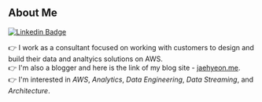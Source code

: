 ## About Me

[![Linkedin Badge](https://img.shields.io/badge/-LinkedIn-blue?style=flat&logo=Linkedin&logoColor=white&link=https://www.linkedin.com/in/jaehyeon-kim-76b93429/)](https://www.linkedin.com/in/jaehyeon-kim-76b93429/)

👉 I work as a consultant focused on working with customers to design and build their data and analtyics solutions on AWS.  
👉 I'm also a blogger and here is the link of my blog site - [jaehyeon.me](https://jaehyeon.me/).  
👉 I'm interested in *AWS*, *Analytics*, *Data Engineering*, *Data Streaming*, and *Architecture*.

<!--
**jaehyeon-kim/jaehyeon-kim** is a ✨ _special_ ✨ repository because its `README.md` (this file) appears on your GitHub profile.

Here are some ideas to get you started:

- 🔭 I’m currently working on ...
- 🌱 I’m currently learning ...
- 👯 I’m looking to collaborate on ...
- 🤔 I’m looking for help with ...
- 💬 Ask me about ...
- 📫 How to reach me: ...
- 😄 Pronouns: ...
- ⚡ Fun fact: ...
-->
